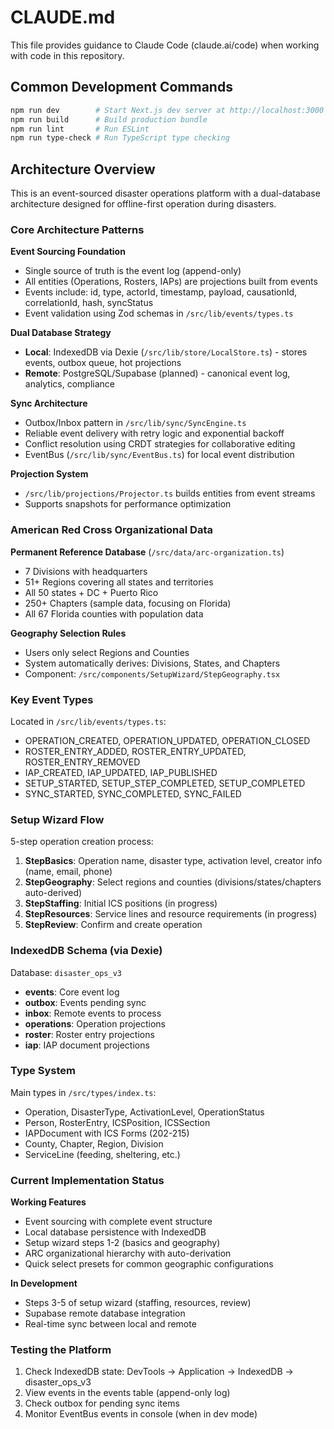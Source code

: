 # CLAUDE.md

This file provides guidance to Claude Code (claude.ai/code) when working with code in this repository.

## Common Development Commands

```bash
npm run dev        # Start Next.js dev server at http://localhost:3000
npm run build      # Build production bundle
npm run lint       # Run ESLint
npm run type-check # Run TypeScript type checking
```

## Architecture Overview

This is an event-sourced disaster operations platform with a dual-database architecture designed for offline-first operation during disasters.

### Core Architecture Patterns

**Event Sourcing Foundation**
- Single source of truth is the event log (append-only)
- All entities (Operations, Rosters, IAPs) are projections built from events
- Events include: id, type, actorId, timestamp, payload, causationId, correlationId, hash, syncStatus
- Event validation using Zod schemas in `/src/lib/events/types.ts`

**Dual Database Strategy**
- **Local**: IndexedDB via Dexie (`/src/lib/store/LocalStore.ts`) - stores events, outbox queue, hot projections
- **Remote**: PostgreSQL/Supabase (planned) - canonical event log, analytics, compliance

**Sync Architecture** 
- Outbox/Inbox pattern in `/src/lib/sync/SyncEngine.ts`
- Reliable event delivery with retry logic and exponential backoff
- Conflict resolution using CRDT strategies for collaborative editing
- EventBus (`/src/lib/sync/EventBus.ts`) for local event distribution

**Projection System**
- `/src/lib/projections/Projector.ts` builds entities from event streams
- Supports snapshots for performance optimization

### American Red Cross Organizational Data

**Permanent Reference Database** (`/src/data/arc-organization.ts`)
- 7 Divisions with headquarters
- 51+ Regions covering all states and territories  
- All 50 states + DC + Puerto Rico
- 250+ Chapters (sample data, focusing on Florida)
- All 67 Florida counties with population data

**Geography Selection Rules**
- Users only select Regions and Counties
- System automatically derives: Divisions, States, and Chapters
- Component: `/src/components/SetupWizard/StepGeography.tsx`

### Key Event Types

Located in `/src/lib/events/types.ts`:
- OPERATION_CREATED, OPERATION_UPDATED, OPERATION_CLOSED
- ROSTER_ENTRY_ADDED, ROSTER_ENTRY_UPDATED, ROSTER_ENTRY_REMOVED
- IAP_CREATED, IAP_UPDATED, IAP_PUBLISHED
- SETUP_STARTED, SETUP_STEP_COMPLETED, SETUP_COMPLETED
- SYNC_STARTED, SYNC_COMPLETED, SYNC_FAILED

### Setup Wizard Flow

5-step operation creation process:
1. **StepBasics**: Operation name, disaster type, activation level, creator info (name, email, phone)
2. **StepGeography**: Select regions and counties (divisions/states/chapters auto-derived)
3. **StepStaffing**: Initial ICS positions (in progress)
4. **StepResources**: Service lines and resource requirements (in progress)
5. **StepReview**: Confirm and create operation

### IndexedDB Schema (via Dexie)

Database: `disaster_ops_v3`
- **events**: Core event log
- **outbox**: Events pending sync
- **inbox**: Remote events to process
- **operations**: Operation projections
- **roster**: Roster entry projections
- **iap**: IAP document projections

### Type System

Main types in `/src/types/index.ts`:
- Operation, DisasterType, ActivationLevel, OperationStatus
- Person, RosterEntry, ICSPosition, ICSSection
- IAPDocument with ICS Forms (202-215)
- County, Chapter, Region, Division
- ServiceLine (feeding, sheltering, etc.)

### Current Implementation Status

**Working Features**
- Event sourcing with complete event structure
- Local database persistence with IndexedDB
- Setup wizard steps 1-2 (basics and geography)
- ARC organizational hierarchy with auto-derivation
- Quick select presets for common geographic configurations

**In Development**
- Steps 3-5 of setup wizard (staffing, resources, review)
- Supabase remote database integration
- Real-time sync between local and remote

### Testing the Platform

1. Check IndexedDB state: DevTools → Application → IndexedDB → disaster_ops_v3
2. View events in the events table (append-only log)
3. Check outbox for pending sync items
4. Monitor EventBus events in console (when in dev mode)